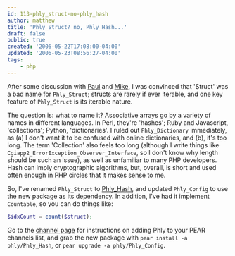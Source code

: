 ```yaml
---
id: 113-phly_struct-no-phly_hash
author: matthew
title: 'Phly_Struct? no, Phly_Hash...'
draft: false
public: true
created: '2006-05-22T17:08:00-04:00'
updated: '2006-05-23T08:56:27-04:00'
tags:
    - php
---
```

After some discussion with [Paul](http://paul-m-jones.com/blog/) and [Mike](http://mikenaberezny.com/), I was convinced that 'Struct' was a bad name for `Phly_Struct`; structs are rarely if ever iterable, and one key feature of `Phly_Struct` is its iterable nature.

The question is: what to name it? Associative arrays go by a variety of names in different languages. In Perl, they're 'hashes'; Ruby and Javascript, 'collections'; Python, 'dictionaries'. I ruled out `Phly_Dictionary` immediately, as (a) I don't want it to be confused with online dictionaries, and (b), it's too long. The term 'Collection' also feels too long (although I write things like `Cgiapp2_ErrorException_Observer_Interface`, so I don't know why length should be such an issue), as well as unfamiliar to many PHP developers. Hash can imply cryptographic algorithms, but, overall, is short and used often enough in PHP circles that it makes sense to me.

So, I've renamed `Phly_Struct` to [Phly_Hash](http://weierophinney.net/phly/index.php?package=Phly_Hash), and updated `Phly_Config` to use the new package as its dependency. In addition, I've had it implement `Countable`, so you can do things like:

```php
$idxCount = count($struct);
```

Go to the [channel page](http://weierophinney.net/phly/) for instructions on adding Phly to your PEAR channels list, and grab the new package with `pear install -a phly/Phly_Hash`, or `pear upgrade -a phly/Phly_Config`.
